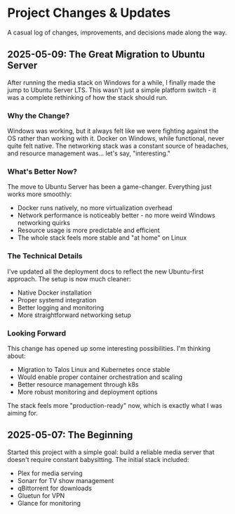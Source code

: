 # Project Changes & Updates

A casual log of changes, improvements, and decisions made along the way.

## 2025-05-09: The Great Migration to Ubuntu Server

After running the media stack on Windows for a while, I finally made the jump to Ubuntu Server LTS. This wasn't just a simple platform switch - it was a complete rethinking of how the stack should run.

### Why the Change?
Windows was working, but it always felt like we were fighting against the OS rather than working with it. Docker on Windows, while functional, never quite felt native. The networking stack was a constant source of headaches, and resource management was... let's say, "interesting."

### What's Better Now?
The move to Ubuntu Server has been a game-changer. Everything just works more smoothly:
- Docker runs natively, no more virtualization overhead
- Network performance is noticeably better - no more weird Windows networking quirks
- Resource usage is more predictable and efficient
- The whole stack feels more stable and "at home" on Linux

### The Technical Details
I've updated all the deployment docs to reflect the new Ubuntu-first approach. The setup is now much cleaner:
- Native Docker installation
- Proper systemd integration
- Better logging and monitoring
- More straightforward networking setup

### Looking Forward
This change has opened up some interesting possibilities. I'm thinking about:
- Migration to Talos Linux and Kubernetes once stable
- Would enable proper container orchestration and scaling
- Better resource management through k8s
- More robust monitoring and deployment options

The stack feels more "production-ready" now, which is exactly what I was aiming for.

## 2025-05-07: The Beginning

Started this project with a simple goal: build a reliable media server that doesn't require constant babysitting. The initial stack included:
- Plex for media serving
- Sonarr for TV show management
- qBittorrent for downloads
- Gluetun for VPN
- Glance for monitoring